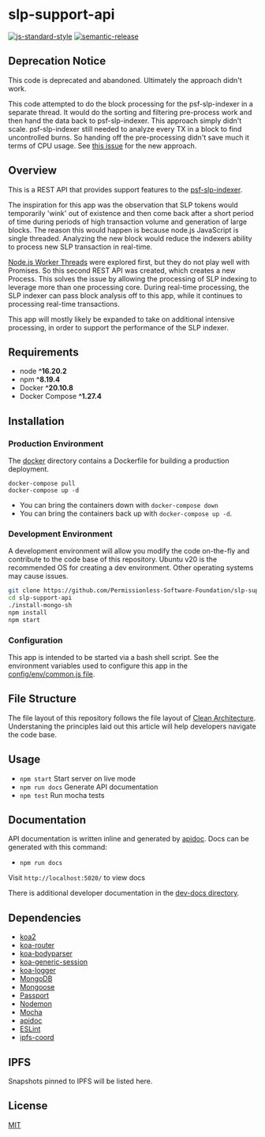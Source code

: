 # slp-support-api

[![js-standard-style](https://img.shields.io/badge/code%20style-standard-brightgreen.svg)](http://standardjs.com) [![semantic-release](https://img.shields.io/badge/%20%20%F0%9F%93%A6%F0%9F%9A%80-semantic--release-e10079.svg)](https://github.com/semantic-release/semantic-release)

## Deprecation Notice

This code is deprecated and abandoned. Ultimately the approach didn't work.

This code attempted to do the block processing for the psf-slp-indexer in a separate thread. It would do the sorting and filtering pre-process work and then hand the data 
back to psf-slp-indexer. This approach simply didn't scale. psf-slp-indexer still needed to analyze every TX in a block to find uncontrolled burns. So handing off the
pre-processing didn't save much it terms of CPU usage. See [this issue](https://github.com/Permissionless-Software-Foundation/psf-slp-indexer/issues/75) for the new approach.

## Overview

This is a REST API that provides support features to the [psf-slp-indexer](https://github.com/Permissionless-Software-Foundation/psf-slp-indexer).

The inspiration for this app was the observation that SLP tokens would temporarily 'wink' out of existence and then come back after a short period of time during periods of high transaction volume and generation of large blocks. The reason this would happen is because node.js JavaScript is single threaded. Analyzing the new block would reduce the indexers ability to process new SLP transaction in real-time.

[Node.js Worker Threads](https://nodejs.org/api/worker_threads.html) were explored first, but they do not play well with Promises. So this second REST API was created, which creates a new Process. This solves the issue by allowing the processing of SLP indexing to leverage more than one processing core. During real-time processing, the SLP indexer can pass block analysis off to this app, while it continues to processing real-time transactions.

This app will mostly likely be expanded to take on additional intensive processing, in order to support the performance of the SLP indexer.

## Requirements

- node **^16.20.2**
- npm **^8.19.4**
- Docker **^20.10.8**
- Docker Compose **^1.27.4**

## Installation

### Production Environment

The [docker](./production/docker) directory contains a Dockerfile for building a production deployment.

```
docker-compose pull
docker-compose up -d
```

- You can bring the containers down with `docker-compose down`
- You can bring the containers back up with `docker-compose up -d`.

### Development Environment

A development environment will allow you modify the code on-the-fly and contribute to the code base of this repository. Ubuntu v20 is the recommended OS for creating a dev environment. Other operating systems may cause issues.

```bash
git clone https://github.com/Permissionless-Software-Foundation/slp-support-api
cd slp-support-api
./install-mongo-sh
npm install
npm start
```

### Configuration

This app is intended to be started via a bash shell script. See the environment variables used to configure this app in the [config/env/common.js file](./config/env/common.js).

## File Structure

The file layout of this repository follows the file layout of [Clean Architecture](https://christroutner.github.io/trouts-blog/blog/clean-architecture). Understaning the principles laid out this article will help developers navigate the code base.

## Usage

- `npm start` Start server on live mode
- `npm run docs` Generate API documentation
- `npm test` Run mocha tests

## Documentation

API documentation is written inline and generated by [apidoc](http://apidocjs.com/). Docs can be generated with this command:
- `npm run docs`

Visit `http://localhost:5020/` to view docs

There is additional developer documentation in the [dev-docs directory](./dev-docs).

## Dependencies

- [koa2](https://github.com/koajs/koa/tree/v2.x)
- [koa-router](https://github.com/alexmingoia/koa-router)
- [koa-bodyparser](https://github.com/koajs/bodyparser)
- [koa-generic-session](https://github.com/koajs/generic-session)
- [koa-logger](https://github.com/koajs/logger)
- [MongoDB](http://mongodb.org/)
- [Mongoose](http://mongoosejs.com/)
- [Passport](http://passportjs.org/)
- [Nodemon](http://nodemon.io/)
- [Mocha](https://mochajs.org/)
- [apidoc](http://apidocjs.com/)
- [ESLint](http://eslint.org/)
- [ipfs-coord](https://www.npmjs.com/package/ipfs-coord)

## IPFS

Snapshots pinned to IPFS will be listed here.

## License

[MIT](./LICENSE.md)
